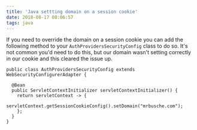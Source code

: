 ```yaml
---
title: 'Java settting domain on a session cookie'
date: 2018-08-17 08:06:57
tags: java
---
```


If you need to override the domain on a session cookie you can add the following method to your `AuthProvidersSecurityConfig` class to do so. It's not common you'd need to do this, but our domain wasn't setting correctly in our cookie and this cleared the issue up.

    public class AuthProvidersSecurityConfig extends WebSecurityConfigurerAdapter {

      @Bean
      public ServletContextInitializer servletContextInitializer() {
        return servletContext -> {
          servletContext.getSessionCookieConfig().setDomain("mrbusche.com");
        };
      }
    }

